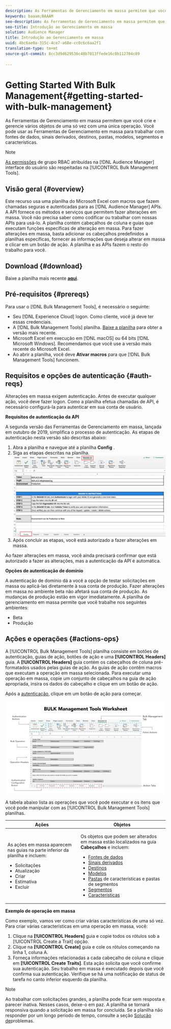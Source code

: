 ```yaml
---
description: As Ferramentas de Gerenciamento em massa permitem que você crie e gerencie vários objetos de uma só vez com uma única operação. Você pode usar as Ferramentas de Gerenciamento em massa para trabalhar com fontes de dados, sinais derivados, destinos, pastas, segmentos e características.
keywords: baaam;BAAAM
seo-description: As Ferramentas de Gerenciamento em massa permitem que você crie e gerencie vários objetos de uma só vez com uma única operação. Você pode usar as Ferramentas de Gerenciamento em massa para trabalhar com fontes de dados, sinais derivados, destinos, pastas, segmentos e características.
seo-title: Introdução ao Gerenciamento em massa
solution: Audience Manager
title: Introdução ao Gerenciamento em massa
uuid: 4bc6ae0a-315c-4ce7-a68e-cc0c6c6aa2f1
translation-type: tm+mt
source-git-commit: 8cc3d9d629536c48b7013ffede16c0b112704c89

---
```



# Getting Started With Bulk Management{#getting-started-with-bulk-management}

As Ferramentas de Gerenciamento em massa permitem que você crie e gerencie vários objetos de uma só vez com uma única operação. Você pode usar as Ferramentas de Gerenciamento em massa para trabalhar com fontes de dados, sinais derivados, destinos, pastas, modelos, segmentos e características.

<!-- 

c_bulk_start.xml

 -->

>[!NOTE]
>
>[As permissões](../../features/administration/administration-overview.md) de grupo RBAC atribuídas na [!DNL Audience Manager] interface do usuário são respeitadas na [!UICONTROL Bulk Management Tools].

## Visão geral {#overview}

Este recurso usa uma planilha do Microsoft Excel com macros que fazem chamadas seguras e autenticadas para as [!DNL Audience Manager] APIs. A API fornece os métodos e serviços que permitem fazer alterações em massa. Você não precisa saber como codificar ou trabalhar com nossas APIs para usá-lo. A planilha contém cabeçalhos de coluna e guias que executam funções específicas de alteração em massa. Para fazer alterações em massa, basta adicionar os cabeçalhos predefinidos a planilhas específicas, fornecer as informações que deseja alterar em massa e clicar em um botão de ação. A planilha e as APIs fazem o resto do trabalho para você.

## Download {#download}

Baixe a planilha mais recente **[aqui](assets/BAAAM_V2_20200311.xlsm)**.

## Pré-requisitos {#prereqs}

Para usar o [!DNL Bulk Management Tools], é necessário o seguinte:

* Seu [!DNL Experience Cloud] logon. Como cliente, você já deve ter essas credenciais.
* A [!DNL Bulk Management Tools] planilha. [Baixe a planilha](assets/BAAAM_V2_20200311.xlsm) para obter a versão mais recente.
* Microsoft Excel em execução em [!DNL macOS] ou 64 bits [!DNL Microsoft Windows]. Recomendamos que você use a versão mais recente do Microsoft Excel.
* Ao abrir a planilha, você deve **Ativar macros** para que [!DNL Bulk Management Tools] funcionem.

## Requisitos e opções de autenticação {#auth-reqs}

Alterações em massa exigem autenticação. Antes de executar qualquer ação, você deve fazer logon. Como a planilha efetua chamadas de API, é necessário configurá-la para autenticar em sua conta de usuário.

**Requisitos de autenticação da API**

A segunda versão das Ferramentas de Gerenciamento em massa, lançada em outubro de 2019, simplifica o processo de autenticação. As etapas de autenticação nesta versão são descritas abaixo:

1. Abra a planilha e navegue até a planilha **Config** .
2. Siga as etapas descritas na planilha.
   ![](assets/baaam-authentication.png)
3. Após concluir as etapas, você está autorizado a fazer alterações em massa.

Ao fazer alterações em massa, você ainda precisará confirmar que está autorizado a fazer as alterações, mas a autenticação da API é automática.

**Opções de autenticação de domínio**

A autenticação de domínio dá a você a opção de testar solicitações em massa ou aplicá-las diretamente à sua conta de produção. Fazer alterações em massa no ambiente beta não afetará sua conta de produção. As mudanças de produção estão em vigor imediatamente. A planilha de gerenciamento em massa permite que você trabalhe nos seguintes ambientes:

* Beta 
* Produção

## Ações e operações {#actions-ops}

A [!UICONTROL Bulk Management Tools] planilha consiste em botões de autenticação, guias de ação, botões de ação e uma **[!UICONTROL Headers]** guia. A **[!UICONTROL Headers]** guia contém os cabeçalhos de coluna pré-formatados usados pelas guias de ação. As guias de ação contêm macros que executam a operação em massa selecionada. Para executar uma operação em massa, copie um conjunto de cabeçalhos na guia de ação apropriada, insira os dados do cabeçalho e clique em um botão de ação.

Após a [autenticação](#auth-reqs), clique em um botão de ação para começar.

![](assets/baaam-worksheet.png)

A tabela abaixo lista as operações que você pode executar e os itens que você pode manipular com as [!UICONTROL Bulk Management Tools] planilhas.

<table id="table_B9B3E09B692E42BAA52FB32C18B00709"> 
 <thead> 
  <tr> 
   <th colname="col1" class="entry"> Ações </th> 
   <th colname="col2" class="entry"> Objetos </th> 
  </tr> 
 </thead>
 <tbody> 
  <tr> 
   <td colname="col1"> <p>As ações em massa aparecem nas guias na parte inferior da planilha e incluem: </p> <p> 
     <ul id="ul_49F46B9E00C045D29E40258EB7BDCFBB"> 
      <li id="li_193C41EA19EF4D738FBA037D2BF9B05C">Solicitações </li> 
      <li id="li_5BE2E13D839F4958AAA5C01B7EFC5096">Atualização </li> 
      <li id="li_4CCCC739795945DF8C89787F9A67EB88">Criar  </li> 
      <li id="li_C7D36D2BDF0448CEAF3A5EABE41038E8">Estimativa </li> 
      <li id="li_07A3E94326124A3092362D9896EB7732">Excluir </li> 
     </ul> </p> </td> 
   <td colname="col2"> <p>Os objetos que podem ser alterados em massa estão localizados na guia <b><span class="uicontrol"> Cabeçalhos</span></b> e incluem: </p> <p> 
     <ul id="ul_A7A96F2B1B63430B9A1E1184AC5FA8F2"> 
      <li id="li_E3D9E2E190B04BE685337AC6140C371C"> <a href="../../features/datasources-list-and-settings.md#data-sources-list-and-settings"> Fontes de dados</a> </li> 
      <li id="li_B645385E40684FA28770913EAF18CB2C"> <a href="../../features/derived-signals.md"> Sinais derivados</a> </li> 
      <li id="li_9059F8C4A41A410899BDEFC76D3F5949"> <a href="../../features/destinations/destinations.md"> Destinos</a> </li> 
      <li> <a href="../../features/algorithmic-models/understanding-models.md"> Modelos</a> </li> 
      <li id="li_BB5A445150754E53AA38C78461326932"> <a href="../../features/traits/trait-storage.md#trait-storage"> Pastas</a> de características e pastas de segmentos </li> 
      <li id="li_7A27DBF64E0945CF8AE8C96E8C6EDA09"> <a href="../../features/segments/segments-purpose.md"> Segmentos</a> </li> 
      <li id="li_A4640A34930040DEA8555EAF0AE2A702"> <a href="../../features/traits/trait-details-page.md"> Características</a> </li> 
     </ul> </p> </td> 
  </tr> 
 </tbody> 
</table>

**Exemplo de operação em massa**

Como exemplo, vamos ver como criar várias características de uma só vez. Para criar várias características em uma operação em massa, você:

1. Clique na **[!UICONTROL Headers]** guia e copie todos os rótulos sob a [!UICONTROL Create a Trait] opção.
2. Clique na **[!UICONTROL Create]** guia e cole os rótulos começando na linha 1, coluna A.
3. Forneça informações relacionadas a cada cabeçalho de coluna e clique em **[!UICONTROL Create Traits]**. Esta ação solicita que você confirme sua autenticação. Seu trabalho em massa é executado depois que você confirma sua autenticação. Verifique se há uma notificação de status de tarefa no canto inferior esquerdo da planilha.


>[!NOTE]
>
>Ao trabalhar com solicitações grandes, a planilha pode ficar sem resposta e parecer inativa. Nesses casos, deixe-o em paz. A planilha se tornará responsiva quando a solicitação em massa for concluída. Se a planilha não responder por um longo período de tempo, consulte a seção [Solução de](../../reference/bulk-management-tools/bulk-troubleshooting.md)problemas.

